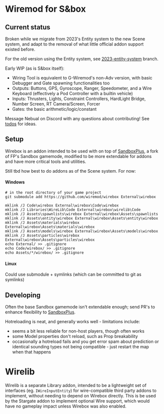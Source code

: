 # Wiremod for S&box

## Current status

Broken while we migrate from 2023's Entity system to the new Scene system, and adapt to the removal of what little official addon support existed before.

For the old version using the Entity system, see [2023-entity-system](https://github.com/wiremod/wirebox/tree/2023-entity-system) branch.


Early WIP (as is S&box itself):

- Wiring Tool is equivalent to G-Wiremod's non-Adv version, with basic Debugger and Gate spawning functionalities too
- Outputs: Buttons, GPS, Gyroscope, Ranger, Speedometer, and a Wire Keyboard (effectively a Pod Controller with a builtin vehicle)
- Inputs: Thrusters, Lights, Constraint Controllers, HardLight Bridge, Number Screen, RT Camera/Screen, Forcer
- Gates: the basic arithmetic/logic/constant

Message Nebual on Discord with any questions about contributing! See [todos](https://github.com/wiremod/wirebox/projects/1) for ideas.

## Setup

Wirebox is an addon intended to be used with on top of [SandboxPlus](https://github.com/Nebual/sandbox-plus), a fork of FP's Sandbox gamemode, modified to be more extendable for addons and have more critical tools and utilities.

Still tbd how best to do addons as of the Scene system. For now:

#### Windows
```
# in the root directory of your game project
git submodule add https://github.com/wiremod/wirebox External\wirebox

mklink /J Code\wirebox External\wirebox\Code\wirebox
mklink /J Libraries\WireLib\Code External\wirebox\wirelib\Code
mklink /J Assets\spawnlists\wirebox External\wirebox\Assets\spawnlists
mklink /J Assets\entity\wirebox External\wirebox\Assets\entity\wirebox
mklink /J Assets\materials\wirebox External\wirebox\Assets\materials\wirebox
mklink /J Assets\models\wirebox External\wirebox\Assets\models\wirebox
mklink /J Assets\particles\wirebox External\wirebox\Assets\particles\wirebox
echo External/ >> .gitignore
echo Code/wirebox/ >> .gitignore
echo Assets/*/wirebox/ >> .gitignore
```

#### Linux
Could use submodule + symlinks (which can be committed to git as symlinks)


## Developing

Often the base Sandbox gamemode isn't extendable enough; send PR's to enhance flexibility to [SandboxPlus](https://github.com/Nebual/sandbox-plus).

Hotreloading is neat, and generally works well - limitations include:
- seems a bit less reliable for non-host players, though often works
- some Model properties don't reload, such as Prop breakability
- occasionally a hotreload fails and you get error spam about prediction or identical sounding types not being compatible - just restart the map when that happens

# Wirelib

Wirelib is a separate Library addon, intended to be a lightweight set of interfaces (eg. `IWireInputEntity`) for wire-compatible third party addons to implement, without needing to depend on Wirebox directly. This is be used by the Stargate addon to implement optional Wire support, which would have no gameplay impact unless Wirebox was also enabled.
